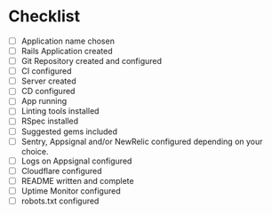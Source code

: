 # Checklist

- [ ] Application name chosen
- [ ] Rails Application created
- [ ] Git Repository created and configured
- [ ] CI configured
- [ ] Server created
- [ ] CD configured
- [ ] App running
- [ ] Linting tools installed
- [ ] RSpec installed
- [ ] Suggested gems included
- [ ] Sentry, Appsignal and/or NewRelic configured depending on your choice.
- [ ] Logs on Appsignal configured
- [ ] Cloudflare configured
- [ ] README written and complete
- [ ] Uptime Monitor configured
- [ ] robots.txt configured
